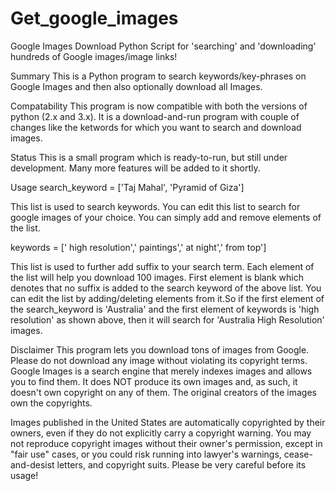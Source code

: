 # Get_google_images
Google Images Download
Python Script for 'searching' and 'downloading' hundreds of Google images/image links!

Summary
This is a Python program to search keywords/key-phrases on Google Images and then also optionally download all Images.

Compatability
This program is now compatible with both the versions of python (2.x and 3.x). It is a download-and-run program with couple of changes like the ketwords for which you want to search and download images.

Status
This is a small program which is ready-to-run, but still under development. Many more features will be added to it shortly.

Usage
search_keyword = ['Taj Mahal', 'Pyramid of Giza']

This list is used to search keywords. You can edit this list to search for google images of your choice. You can simply add and remove elements of the list.

keywords = [' high resolution',' paintings',' at night',' from top']

This list is used to further add suffix to your search term. Each element of the list will help you download 100 images. First element is blank which denotes that no suffix is added to the search keyword of the above list. You can edit the list by adding/deleting elements from it.So if the first element of the search_keyword is 'Australia' and the first element of keywords is 'high resolution' as shown above, then it will search for 'Australia High Resolution' images.

Disclaimer
This program lets you download tons of images from Google. Please do not download any image without violating its copyright terms. Google Images is a search engine that merely indexes images and allows you to find them. It does NOT produce its own images and, as such, it doesn't own copyright on any of them. The original creators of the images own the copyrights.

Images published in the United States are automatically copyrighted by their owners, even if they do not explicitly carry a copyright warning. You may not reproduce copyright images without their owner's permission, except in "fair use" cases, or you could risk running into lawyer's warnings, cease-and-desist letters, and copyright suits. Please be very careful before its usage!
